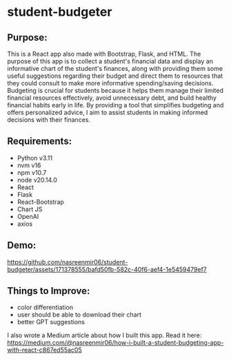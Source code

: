 # student-budgeter

## Purpose:
This is a React app also made with Bootstrap, Flask, and HTML. The purpose of this app is to collect a student's financial data and display an informative chart of the student's finances, along with providing them some useful suggestions regarding their budget and direct them to resources that they could consult to make more informative spending/saving decisions.
Budgeting is crucial for students because it helps them manage their limited financial resources effectively, avoid unnecessary debt, and build healthy financial habits early in life. By providing a tool that simplifies budgeting and offers personalized advice, I aim to assist students in making informed decisions with their finances.

## Requirements:
- Python v3.11
- nvm v16
- npm v10.7
- node v20.14.0
- React
- Flask
- React-Bootstrap
- Chart JS
- OpenAI
- axios

## Demo:

https://github.com/nasreenmir06/student-budgeter/assets/171378555/bafd50fb-582c-40f6-aef4-1e5459479ef7

## Things to Improve:
- color differentiation
- user should be able to download their chart
- better GPT suggestions

I also wrote a Medium article about how I built this app. Read it here: https://medium.com/@nasreenmir06/how-i-built-a-student-budgeting-app-with-react-c867ed55ac05

